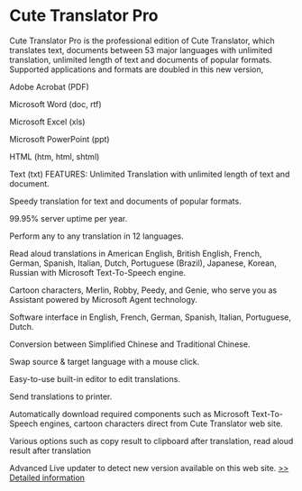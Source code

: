 # Cute Translator Pro
Cute Translator Pro is the professional edition of Cute Translator, which translates text, documents between 53 major languages with unlimited translation, unlimited length of text and documents of popular formats.
Supported applications and formats are doubled in this new version,

Adobe Acrobat (PDF)

Microsoft Word (doc, rtf)

Microsoft Excel (xls)

Microsoft PowerPoint (ppt)

HTML (htm, html, shtml)

Text (txt)
FEATURES:
Unlimited Translation with unlimited length of text and document.

Speedy translation for text and documents of popular formats.

99.95% server uptime per year.

Perform any to any translation in 12 languages.

Read aloud translations in American English, British English, French, German, Spanish, Italian, Dutch, Portuguese (Brazil), Japanese, Korean, Russian with Microsoft Text-To-Speech engine.

Cartoon characters, Merlin, Robby, Peedy, and Genie, who serve you as Assistant powered by Microsoft Agent technology.

Software interface in English, French, German, Spanish, Italian, Portuguese, Dutch.

Conversion between Simplified Chinese and Traditional Chinese.

Swap source & target language with a mouse click.

Easy-to-use built-in editor to edit translations.

Send translations to printer.

Automatically download required components such as Microsoft Text-To-Speech engines, cartoon characters direct from Cute Translator web site.

Various options such as copy result to clipboard after translation, read aloud result after translation

Advanced Live updater to detect new version available on this web site.
[>> Detailed information](https://secure.shareit.com/shareit/product.html?productid=300072448&affiliateid=200057808)